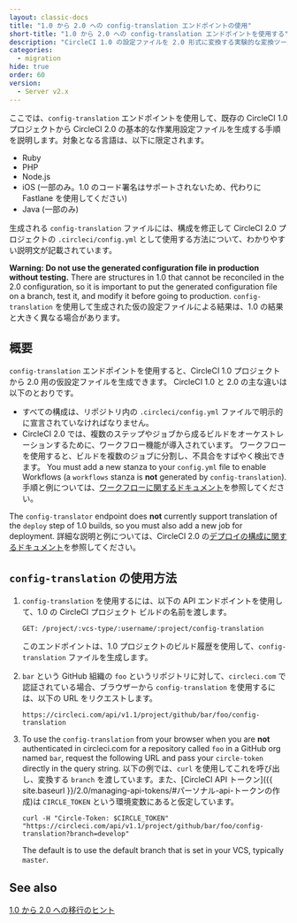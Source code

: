```yaml
---
layout: classic-docs
title: "1.0 から 2.0 への config-translation エンドポイントの使用"
short-title: "1.0 から 2.0 への config-translation エンドポイントを使用する"
description: "CircleCI 1.0 の設定ファイルを 2.0 形式に変換する実験的な変換ツールの使用手順"
categories:
  - migration
hide: true
order: 60
version:
  - Server v2.x
---
```


ここでは、`config-translation` エンドポイントを使用して、既存の CircleCI 1.0 プロジェクトから CircleCI 2.0 の基本的な作業用設定ファイルを生成する手順を説明します。対象となる言語は、以下に限定されます。
* Ruby
* PHP
* Node.js
* iOS (一部のみ。1.0 のコード署名はサポートされないため、代わりに Fastlane を使用してください)
* Java (一部のみ)

生成される `config-translation` ファイルには、構成を修正して CircleCI 2.0 プロジェクトの `.circleci/config.yml` として使用する方法について、わかりやすい説明文が記載されています。

**Warning: Do not use the generated configuration file in production without testing.** There are structures in 1.0 that cannot be reconciled in the 2.0 configuration, so it is important to put the generated configuration file on a branch, test it, and modify it before going to production. `config-translation` を使用して生成された仮の設定ファイルによる結果は、1.0 の結果と大きく異なる場合があります。

## 概要
`config-translation` エンドポイントを使用すると、CircleCI 1.0 プロジェクトから 2.0 用の仮設定ファイルを生成できます。 CircleCI 1.0 と 2.0 の主な違いは以下のとおりです。

* すべての構成は、リポジトリ内の `.circleci/config.yml` ファイルで明示的に宣言されていなければなりません。
* CircleCI 2.0 では、複数のステップやジョブから成るビルドをオーケストレーションするために、ワークフロー機能が導入されています。 ワークフローを使用すると、ビルドを複数のジョブに分割し、不具合をすばやく検出できます。 You must add a new stanza to your `config.yml` file to enable Workflows (a `workflows` stanza is **not** generated by `config-translation`). 手順と例については、[ワークフローに関するドキュメント]({{site.baseurl}}/2.0/workflows/)を参照してください。

The `config-translator` endpoint does **not** currently support translation of the `deploy` step of 1.0 builds, so you must also add a new job for deployment. 詳細な説明と例については、CircleCI 2.0 の[デプロイの構成に関するドキュメント]({{site.baseurl}}/2.0/deployment-integrations/)を参照してください。

## `config-translation` の使用方法

1. `config-translation` を使用するには、以下の API エンドポイントを使用して、1.0 の CircleCI プロジェクト ビルドの名前を渡します。

     `GET: /project/:vcs-type/:username/:project/config-translation`

     このエンドポイントは、1.0 プロジェクトのビルド履歴を使用して、`config-translation` ファイルを生成します。

2. `bar` という GitHub 組織の `foo` というリポジトリに対して、`circleci.com` で認証されている場合、ブラウザーから `config-translation` を使用するには、以下の URL をリクエストします。

     `https://circleci.com/api/v1.1/project/github/bar/foo/config-translation`

3. To use the `config-translation` from your browser when you are **not** authenticated in circleci.com for a repository called `foo` in a GitHub org named `bar`, request the following URL and pass your `circle-token` directly in the query string. 以下の例では、`curl` を使用してこれを呼び出し、変換する `branch` を渡しています。また、[CircleCI API トークン]({{ site.baseurl }}/2.0/managing-api-tokens/#パーソナル-api-トークンの作成)は `CIRCLE_TOKEN` という環境変数にあると仮定しています。

     ``` Shell
     curl -H "Circle-Token: $CIRCLE_TOKEN" "https://circleci.com/api/v1.1/project/github/bar/foo/config-translation?branch=develop"
     ```
      The default is to use the default branch that is set in your VCS, typically `master`.

## See also

 [1.0 から 2.0 への移行のヒント]({{site.baseurl}}/2.0/migration/)


